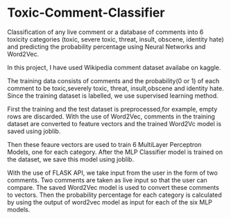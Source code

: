 # Toxic-Comment-Classifier
Classification of any live comment or a database of comments into 6 toxicity categories (toxic, severe toxic, threat, 
insult, obscene, identity hate) and predicting the probability percentage using Neural Networks and Word2Vec.

In this project, I have used Wikipedia comment dataset availabe on kaggle.

The training data consists of comments and the probability(0 or 1) of each comment to be toxic,severely toxic, threat, insult,obscene 
and identity hate.
Since the training dataset is labelled, we use supervised learning method.

First the training and the test dataset is preprocessed,for example, empty rows are discarded.
With the use of Word2Vec, comments in the training dataset are converted to feature vectors and the trained Word2Vc model is
saved using joblib.

Then these feaure vectors are used to train 6 MultiLayer Perceptron Models, one for each category.
After the MLP Classifier model is trained on the dataset, we save this model using joblib.

With the use of FLASK API, we take input from the user in the form of two comments.
Two comments are taken as live input so that the user can compare.
The saved Word2Vec model is used to convert these comments to vectors.
Then the probability percentage for each category is calculated by using the output of word2vec model as input for each of the six MLP models.
